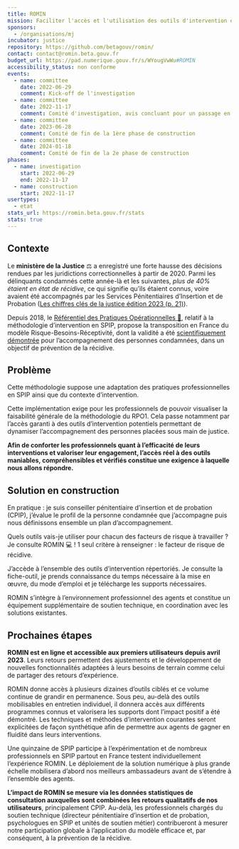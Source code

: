 ```yaml
---
title: ROMIN
mission: Faciliter l'accès et l'utilisation des outils d'intervention en Service Pénitentiaire d'Insertion et de Probation (SPIP)
sponsors:
  - /organisations/mj
incubator: justice
repository: https://github.com/betagouv/romin/
contact: contact@romin.beta.gouv.fr
budget_url: https://pad.numerique.gouv.fr/s/WYougVwWu#ROMIN
accessibility_status: non conforme
events:
  - name: committee
    date: 2022-06-29
    comment: Kick-off de l'investigation
  - name: committee
    date: 2022-11-17
    comment: Comité d'investigation, avis concluant pour un passage en phase de construction
  - name: committee
    date: 2023-06-28
    comment: Comité de fin de la 1ère phase de construction
  - name: committee
    date: 2024-01-18
    comment: Comité de fin de la 2e phase de construction
phases:
  - name: investigation
    start: 2022-06-29
    end: 2022-11-17
  - name: construction
    start: 2022-11-17
usertypes:
  - etat
stats_url: https://romin.beta.gouv.fr/stats
stats: true
---
```

## Contexte

Le **ministère de la Justice** ⚖ a enregistré une forte hausse des décisions rendues par les juridictions correctionnelles à partir de 2020. Parmi les délinquants condamnés cette année-là et les suivantes, *plus de 40% étaient en état de récidive*, ce qui signifie qu’ils étaient connus, voire avaient été accompagnés par les Services Pénitentiaires d’Insertion et de Probation ([Les chiffres clés de la justice édition 2023 (p. 21)](https://www.justice.gouv.fr/sites/default/files/2023-10/Chiffres_Cle%CC%81s_2023_En_ligne_0.pdf)).

Depuis 2018, le [Référentiel des Pratiques Opérationnelles 📖](https://journals.openedition.org/criminocorpus/10631), relatif à la méthodologie d’intervention en SPIP, propose la transposition en France du modèle Risque-Besoins-Réceptivité, dont la validité a été [scientifiquement démontrée](https://www.researchgate.net/publication/247523857_Validating_the_Principles_of_Effective_Intervention_A_Systematic_Review_of_the_Contributions_of_Meta-Analysis_in_the_Field_of_Corrections) pour l’accompagnement des personnes condamnées, dans un objectif de prévention de la récidive. 

## Problème

Cette méthodologie suppose une adaptation des pratiques professionnelles en SPIP ainsi que du contexte d’intervention.

Cette implémentation exige pour les professionnels de pouvoir visualiser la faisabilité générale de la méthodologie du RPO1. Cela passe notamment par l’accès garanti à des outils d’intervention potentiels permettant de dynamiser l’accompagnement des personnes placées sous main de justice.

**Afin de conforter les professionnels quant à l’efficacité de leurs interventions et valoriser leur engagement, l’accès réel à des outils maniables, compréhensibles et vérifiés constitue une exigence à laquelle nous allons répondre.**

## Solution en construction

En pratique : je suis conseiller pénitentiaire d’insertion et de probation (CPIP), j’évalue le profil de la personne condamnée que j’accompagne puis nous définissons ensemble un plan d’accompagnement. 

Quels outils vais-je utiliser pour chacun des facteurs de risque à travailler ? 
Je consulte ROMIN 💻 ! 1 seul critère à renseigner : le facteur de risque de récidive. 

J’accède à l’ensemble des outils d’intervention répertoriés. Je consulte la fiche-outil, je prends connaissance du temps nécessaire à la mise en œuvre, du mode d’emploi et je télécharge les supports nécessaires.

ROMIN s’intègre à l’environnement professionnel des agents et constitue un équipement supplémentaire de soutien technique, en coordination avec les solutions existantes.

## Prochaines étapes

**ROMIN est en ligne et accessible aux premiers utilisateurs depuis avril 2023**. Leurs retours permettent des ajustements et le développement de nouvelles fonctionnalités adaptées à leurs besoins de terrain comme celui de partager des retours d’expérience.

ROMIN donne accès à plusieurs dizaines d’outils ciblés et ce volume continue de grandir en permanence. Sous peu, au-delà des outils mobilisables en entretien individuel, il donnera accès aux différents programmes connus et valorisera les supports dont l’impact positif a été démontré. Les techniques et méthodes d’intervention courantes seront explicitées de façon synthétique afin de permettre aux agents de gagner en fluidité dans leurs interventions.

Une quinzaine de SPIP participe à l’expérimentation et de nombreux professionnels en SPIP partout en France testent individuellement l’expérience ROMIN. Le déploiement de la solution numérique à plus grande échelle mobilisera d’abord nos meilleurs ambassadeurs avant de s’étendre à l’ensemble des agents.

**L’impact de ROMIN se mesure via les données statistiques de consultation auxquelles sont combinées les retours qualitatifs de nos utilisateurs**, principalement CPIP. Au-delà, les professionnels chargés du soutien technique (directeur pénitentiaire d’insertion et de probation, psychologues en SPIP et unités de soutien métier) contribueront à mesurer notre participation globale à l’application du modèle efficace et, par conséquent, à la prévention de la récidive.
